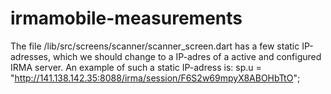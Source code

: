 # irmamobile-measurements



The file /lib/src/screens/scanner/scanner_screen.dart has a few static IP-adresses, which we should change to a IP-adres of a active and configured IRMA server. An example of such a static IP-adress is: sp.u = "http://141.138.142.35:8088/irma/session/F6S2w69mpyX8ABOHbTtO";

